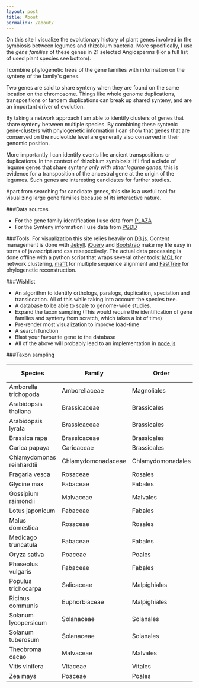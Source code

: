 ```yaml
---
layout: post
title: About
permalink: /about/
---
```


On this site I visualize the evolutionary history of plant genes involved in the symbiosis between legumes and rhizobium bacteria. More specifically, I use the *gene families* of these genes in 21 selected Angiosperms (For a full list of used plant species see bottom).  

I combine phylogenetic trees of the gene families with information on the synteny of the family's genes. 

Two genes are said to share synteny when they are found on the same location on the chromosome. Things like whole genome duplications, transpositions or tandem duplications can break up shared synteny, and are an important driver of evolution.

By taking a network approach I am able to identify clusters of genes that share synteny between multiple species. By combining these syntenic gene-clusters with phylogenetic information I can show that genes that are conserved on the nucleotide level are generally also conserved in their genomic position.

More importantly I can identify events like ancient transpositions or duplications. In the context of rhizobium symbiosis: if I find a clade of legume genes that share synteny *only with other legume genes*, this is evidence for a transposition of the ancestral gene at the origin of the legumes. Such genes are interesting candidates for further studies.

Apart from searching for candidate genes, this site is a useful tool for visualizing large gene families because of its interactive nature.

###Data sources

* For the gene family identification I use data from [PLAZA][1]  
* For the Synteny information I use data from [PGDD][2]  

###Tools:
For visualization this site relies heavily on [D3.js][3]. Content management is done with [Jekyll][4]. [jQuery][5] and [Bootstrap][6] make my life easy in terms of javascript and css resepectively.
The actual data processing is done offline with a python script that wraps several other tools: [MCL][7] for network clustering, [mafft][8] for multiple sequence alignment and [FastTree][9] for phylogenetic reconstruction.

###Wishlist

* An algorithm to identify orthologs, paralogs, duplication, speciation and translocation. All of this while taking into account the species tree.  
* A database to be able to scale to genome-wide studies.  
* Expand the taxon sampling (This would require the identification of gene families and synteny from scratch, which takes a lot of time)  
* Pre-render most visualization to improve load-time  
* A search function  
* Blast your favourite gene to the database  
* All of the above will probably lead to an implementation in [node.js][10]

###Taxon sampling


| Species | Family | Order | rhizobium symbiosis |
| ------- | ------ | ----- | :---: | 
| Amborella trichopoda | Amborellaceae | Magnoliales | No | 
| Arabidopsis thaliana | Brassicaceae | Brassicales | No | 
| Arabidopsis lyrata | Brassicaceae | Brassicales | No | 
| Brassica rapa | Brassicaceae | Brassicales | No | 
| Carica papaya | Caricaceae | Brassicales | No |
| Chlamydomonas reinhardtii | Chlamydomonadaceae | Chlamydomonadales | No |
| Fragaria vesca | Rosaceae | Rosales | No |
| Glycine max | Fabaceae | Fabales | Yes |
| Gossipium raimondii | Malvaceae | Malvales | No |
| Lotus japonicum | Fabaceae | Fabales | Yes |
| Malus domestica | Rosaceae | Rosales | No |
| Medicago truncatula | Fabaceae | Fabales | Yes |
| Oryza sativa | Poaceae | Poales | No |
| Phaseolus vulgaris | Fabaceae | Fabales | Yes |
| Populus trichocarpa | Salicaceae | Malpighiales | No |
| Ricinus communis | Euphorbiaceae | Malpighiales | No |
| Solanum lycopersicum | Solanaceae | Solanales | No |
| Solanum tuberosum | Solanaceae | Solanales | No |
| Theobroma cacao | Malvaceae | Malvales | No |
| Vitis vinifera | Vitaceae | Vitales | No |
| Zea mays | Poaceae | Poales | No |


[1]: http://plaza.psb.ugent.be/
[2]: http://chibba.agtec.uga.edu/duplication/
[3]: http://d3js.org/
[4]: http://jekyllrb.com/
[5]: http://jquery.com/
[6]: http://getbootstrap.com/
[7]: http://micans.org/mcl/index.html
[8]: http://mafft.cbrc.jp/alignment/software/
[9]: http://www.microbesonline.org/fasttree/
[10]: http://nodejs.org/


